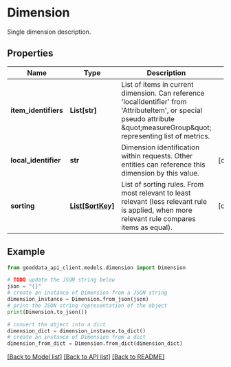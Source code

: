 # Dimension

Single dimension description.

## Properties

Name | Type | Description | Notes
------------ | ------------- | ------------- | -------------
**item_identifiers** | **List[str]** | List of items in current dimension. Can reference &#39;localIdentifier&#39; from &#39;AttributeItem&#39;, or special pseudo attribute \&quot;measureGroup\&quot; representing list of metrics. | 
**local_identifier** | **str** | Dimension identification within requests. Other entities can reference this dimension by this value. | [optional] 
**sorting** | [**List[SortKey]**](SortKey.md) | List of sorting rules. From most relevant to least relevant (less relevant rule is applied, when more relevant rule compares items as equal). | [optional] 

## Example

```python
from gooddata_api_client.models.dimension import Dimension

# TODO update the JSON string below
json = "{}"
# create an instance of Dimension from a JSON string
dimension_instance = Dimension.from_json(json)
# print the JSON string representation of the object
print(Dimension.to_json())

# convert the object into a dict
dimension_dict = dimension_instance.to_dict()
# create an instance of Dimension from a dict
dimension_from_dict = Dimension.from_dict(dimension_dict)
```
[[Back to Model list]](../README.md#documentation-for-models) [[Back to API list]](../README.md#documentation-for-api-endpoints) [[Back to README]](../README.md)



